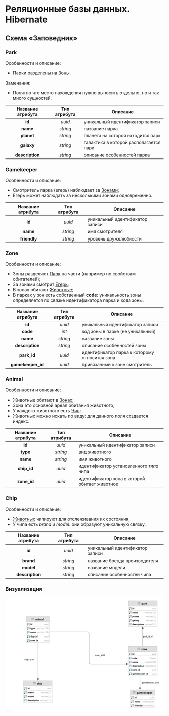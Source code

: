 # Реляционные базы данных. Hibernate

## Схема «Заповедник»

### Park

Особенности и описание:
* Парки разделены на [Зоны](#Zone).

Замечания:
* Понятно что место нахождения нужно выносить отдельно, но и так много сущностей.

|Название атрибута|Тип атрибута|Описание|
| :---: | :---:| --- |
| **id** | _uuid_ | уникальный идентификатор записи |
| **name** | _string_ | название парка |
| **planet** | _string_ | планета на которой находится парк |
| **galaxy** | _string_ | галактика в которой располагается парк |
| **description** | _string_ | описание особенностей парка |

### Gamekeeper

Особенности и описание:
* Смотритель парка (егерь) наблюдает за [Зонами](#Zone);
* Егерь может наблюдать за несколькими зонами одновременно.

|Название атрибута|Тип атрибута|Описание|
| :---: | :---:| --- |
| **id** | _uuid_ | уникальный идентификатор записи |
| **name** | _string_ | имя смотрителя |
| **friendly** | _string_ | уровень дружелюбности |

### Zone

Особенности и описание:
* Зоны разделяют [Парк](#Park) на части (например по свойствам обитателей);
* За зонами смотрит [Егерь](#Gamekeeper);
* В зонах обитают [Животные](#Animal);
* В парках у зон есть собственный **code**: уникальность зоны определяется по связке идентификатора парка и кода зоны.

|Название атрибута|Тип атрибута|Описание|
| :---: | :---:| --- |
| **id** | _uuid_ | уникальный идентификатор записи |
| **code** | _int_ | код зоны в парке (не уникальный) |
| **name** | _string_ | название зоны |
| **description** | _string_ | описание особенностей зоны |
| **park_id** | _uuid_ | идентификатор парка к которому относится зона |
| **gamekeeper_id** | _uuid_ | привязанный к зоне смотритель |


### Animal 

Особенности и описание:
* Животные обитают в [Зонах](#Zone);
* Зона это основной ареал обитания животного;
* У каждого животного есть [Чип](#Chip);
* Животных можно искать по виду: для данного поля создается индекс.

|Название атрибута|Тип атрибута|Описание|
| :---: | :---:| --- |
| **id** | _uuid_ | уникальный идентификатор записи |
| **type** | _string_ | вид животного |
| **name** | _string_ | имя животного |
| **chip_id** | _uuid_ | идентификатор установленного _типа_ чипа |
| **zone_id** | _uuid_ | идентификатор зона в которой обитает животное |

### Chip

Особенности и описание:
* [Животных](#Animal) чипируют для отслеживания их состояния;
* У чипа есть *brand* и *model*: они образуют уникальную связку.

|Название атрибута|Тип атрибута|Описание|
| :---: | :---:| --- |
| **id** | _uuid_ | уникальный идентификатор записи |
| **brand** | _string_ | название бренда производителя |
| **model** | _string_ | название модели |
| **description** | _string_ | описание особенностей чипа |

### Визуализация

![reserve schema](readme/reserve.png)



